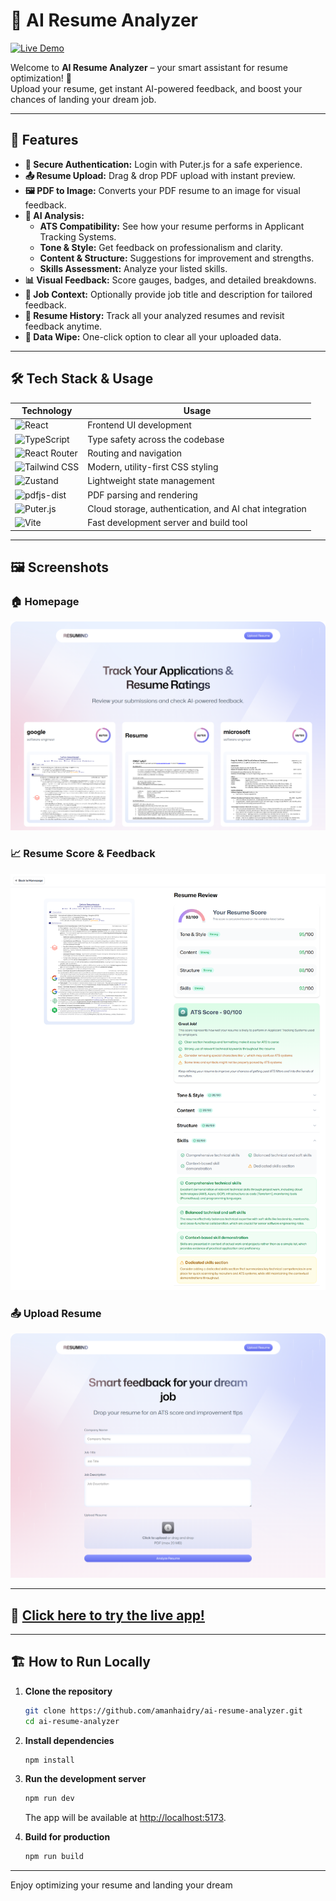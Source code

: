 # 📝 AI Resume Analyzer

[![Live Demo](https://img.shields.io/badge/Live%20Demo-Click%20Here-brightgreen?style=for-the-badge&logo=vercel)](https://ai-resume-analyzer-100-7rj47.puter.site/)

Welcome to **AI Resume Analyzer** – your smart assistant for resume optimization! 🚀  
Upload your resume, get instant AI-powered feedback, and boost your chances of landing your dream job.

---

## 🌟 Features

- **🔐 Secure Authentication:** Login with Puter.js for a safe experience.
- **📤 Resume Upload:** Drag & drop PDF upload with instant preview.
- **🖼️ PDF to Image:** Converts your PDF resume to an image for visual feedback.
- **🤖 AI Analysis:** 
  - **ATS Compatibility:** See how your resume performs in Applicant Tracking Systems.
  - **Tone & Style:** Get feedback on professionalism and clarity.
  - **Content & Structure:** Suggestions for improvement and strengths.
  - **Skills Assessment:** Analyze your listed skills.
- **📊 Visual Feedback:** Score gauges, badges, and detailed breakdowns.
- **📝 Job Context:** Optionally provide job title and description for tailored feedback.
- **📂 Resume History:** Track all your analyzed resumes and revisit feedback anytime.
- **🧹 Data Wipe:** One-click option to clear all your uploaded data.

---

## 🛠️ Tech Stack & Usage

| Technology         | Usage                                                                 |
|--------------------|-----------------------------------------------------------------------|
| ![React](https://img.shields.io/badge/React-19-blue?logo=react) | Frontend UI development                                              |
| ![TypeScript](https://img.shields.io/badge/TypeScript-5-blue?logo=typescript) | Type safety across the codebase                                      |
| ![React Router](https://img.shields.io/badge/React%20Router-v7-red?logo=reactrouter) | Routing and navigation                                    |
| ![Tailwind CSS](https://img.shields.io/badge/Tailwind%20CSS-4-38bdf8?logo=tailwindcss) | Modern, utility-first CSS styling                                    |
| ![Zustand](https://img.shields.io/badge/Zustand-State%20Management-ffb300?logo=zustand) | Lightweight state management                                         |
| ![pdfjs-dist](https://img.shields.io/badge/pdfjs--dist-PDF%20Parsing-8bc34a) | PDF parsing and rendering                                            |
| ![Puter.js](https://img.shields.io/badge/Puter.js-Cloud%20AI%20%26%20Storage-7c3aed) | Cloud storage, authentication, and AI chat integration               |
| ![Vite](https://img.shields.io/badge/Vite-Build%20Tool-facc15?logo=vite) | Fast development server and build tool                               |


---

## 🖼️ Screenshots

### 🏠 Homepage
![Homepage](screenshots/resumind-homepage.png)

### 📈 Resume Score & Feedback
![Score Page](screenshots/resumind-scorepage.png)

### 📤 Upload Resume
![Upload Page](screenshots/resumind-uploadpage.png)

---

## 🚀 [Click here to try the live app!](https://ai-resume-analyzer-100-7rj47.puter.site/)

---

## 🏗️ How to Run Locally

1. **Clone the repository**
   ```sh
   git clone https://github.com/amanhaidry/ai-resume-analyzer.git
   cd ai-resume-analyzer
   ```

2. **Install dependencies**
   ```sh
   npm install
   ```

3. **Run the development server**
   ```sh
   npm run dev
   ```
   The app will be available at [http://localhost:5173](http://localhost:5173).

4. **Build for production**
   ```sh
   npm run build
   ```


---


Enjoy optimizing your resume and landing your dream